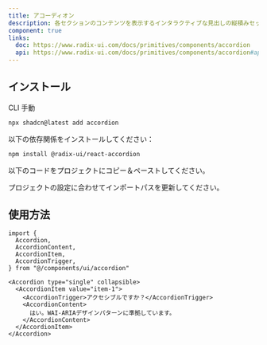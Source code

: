 ```yaml
---
title: アコーディオン
description: 各セクションのコンテンツを表示するインタラクティブな見出しの縦積みセット。
component: true
links:
  doc: https://www.radix-ui.com/docs/primitives/components/accordion
  api: https://www.radix-ui.com/docs/primitives/components/accordion#api-reference
---
```


<ComponentPreview
  name="accordion-demo"
  className="[&_.preview>[data-orientation=vertical]]:sm:max-w-[80%] **:[.preview]:min-h-[400px]"
  description="3つのアイテムを持つアコーディオン"
  align="start"
/>

## インストール

<CodeTabs>

<TabsList>
  <TabsTrigger value="cli">CLI</TabsTrigger>
  <TabsTrigger value="manual">手動</TabsTrigger>
</TabsList>

<TabsContent value="cli">

```bash
npx shadcn@latest add accordion
```

</TabsContent>

<TabsContent value="manual">

<Steps>

<Step>以下の依存関係をインストールしてください：</Step>

```bash
npm install @radix-ui/react-accordion
```

<Step>以下のコードをプロジェクトにコピー＆ペーストしてください。</Step>

<ComponentSource name="accordion" title="components/ui/accordion.tsx" />

<Step>プロジェクトの設定に合わせてインポートパスを更新してください。</Step>

</Steps>

</TabsContent>

</CodeTabs>

## 使用方法

```tsx showLineNumbers
import {
  Accordion,
  AccordionContent,
  AccordionItem,
  AccordionTrigger,
} from "@/components/ui/accordion"
```

```tsx showLineNumbers
<Accordion type="single" collapsible>
  <AccordionItem value="item-1">
    <AccordionTrigger>アクセシブルですか？</AccordionTrigger>
    <AccordionContent>
      はい。WAI-ARIAデザインパターンに準拠しています。
    </AccordionContent>
  </AccordionItem>
</Accordion>
```
